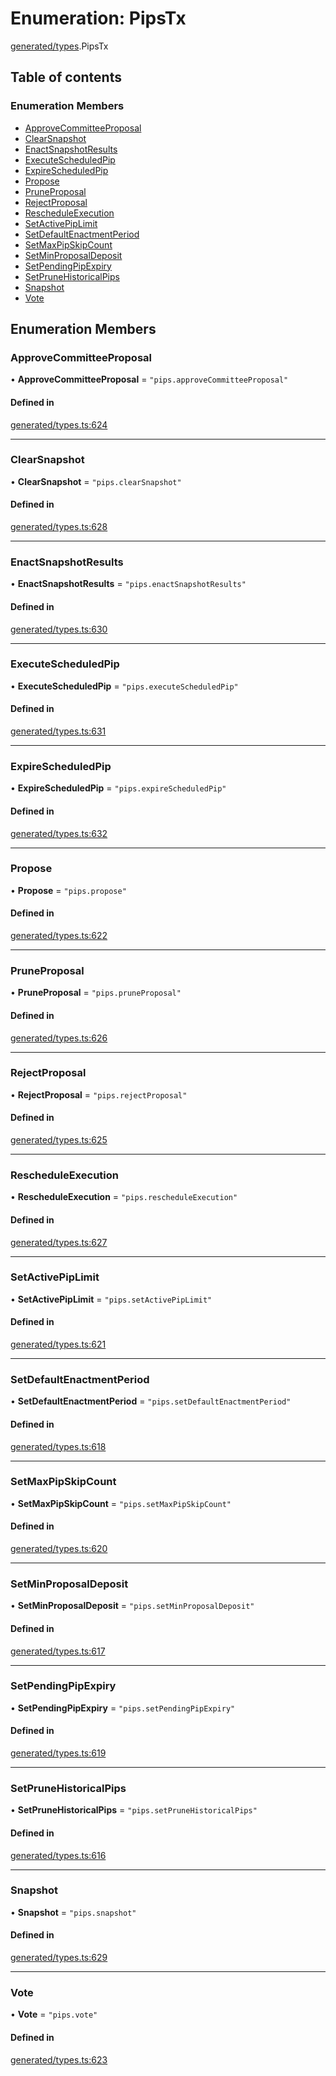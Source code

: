 # Enumeration: PipsTx

[generated/types](../wiki/generated.types).PipsTx

## Table of contents

### Enumeration Members

- [ApproveCommitteeProposal](../wiki/generated.types.PipsTx#approvecommitteeproposal)
- [ClearSnapshot](../wiki/generated.types.PipsTx#clearsnapshot)
- [EnactSnapshotResults](../wiki/generated.types.PipsTx#enactsnapshotresults)
- [ExecuteScheduledPip](../wiki/generated.types.PipsTx#executescheduledpip)
- [ExpireScheduledPip](../wiki/generated.types.PipsTx#expirescheduledpip)
- [Propose](../wiki/generated.types.PipsTx#propose)
- [PruneProposal](../wiki/generated.types.PipsTx#pruneproposal)
- [RejectProposal](../wiki/generated.types.PipsTx#rejectproposal)
- [RescheduleExecution](../wiki/generated.types.PipsTx#rescheduleexecution)
- [SetActivePipLimit](../wiki/generated.types.PipsTx#setactivepiplimit)
- [SetDefaultEnactmentPeriod](../wiki/generated.types.PipsTx#setdefaultenactmentperiod)
- [SetMaxPipSkipCount](../wiki/generated.types.PipsTx#setmaxpipskipcount)
- [SetMinProposalDeposit](../wiki/generated.types.PipsTx#setminproposaldeposit)
- [SetPendingPipExpiry](../wiki/generated.types.PipsTx#setpendingpipexpiry)
- [SetPruneHistoricalPips](../wiki/generated.types.PipsTx#setprunehistoricalpips)
- [Snapshot](../wiki/generated.types.PipsTx#snapshot)
- [Vote](../wiki/generated.types.PipsTx#vote)

## Enumeration Members

### ApproveCommitteeProposal

• **ApproveCommitteeProposal** = ``"pips.approveCommitteeProposal"``

#### Defined in

[generated/types.ts:624](https://github.com/PolymeshAssociation/polymesh-sdk/blob/f8a937f04/src/generated/types.ts#L624)

___

### ClearSnapshot

• **ClearSnapshot** = ``"pips.clearSnapshot"``

#### Defined in

[generated/types.ts:628](https://github.com/PolymeshAssociation/polymesh-sdk/blob/f8a937f04/src/generated/types.ts#L628)

___

### EnactSnapshotResults

• **EnactSnapshotResults** = ``"pips.enactSnapshotResults"``

#### Defined in

[generated/types.ts:630](https://github.com/PolymeshAssociation/polymesh-sdk/blob/f8a937f04/src/generated/types.ts#L630)

___

### ExecuteScheduledPip

• **ExecuteScheduledPip** = ``"pips.executeScheduledPip"``

#### Defined in

[generated/types.ts:631](https://github.com/PolymeshAssociation/polymesh-sdk/blob/f8a937f04/src/generated/types.ts#L631)

___

### ExpireScheduledPip

• **ExpireScheduledPip** = ``"pips.expireScheduledPip"``

#### Defined in

[generated/types.ts:632](https://github.com/PolymeshAssociation/polymesh-sdk/blob/f8a937f04/src/generated/types.ts#L632)

___

### Propose

• **Propose** = ``"pips.propose"``

#### Defined in

[generated/types.ts:622](https://github.com/PolymeshAssociation/polymesh-sdk/blob/f8a937f04/src/generated/types.ts#L622)

___

### PruneProposal

• **PruneProposal** = ``"pips.pruneProposal"``

#### Defined in

[generated/types.ts:626](https://github.com/PolymeshAssociation/polymesh-sdk/blob/f8a937f04/src/generated/types.ts#L626)

___

### RejectProposal

• **RejectProposal** = ``"pips.rejectProposal"``

#### Defined in

[generated/types.ts:625](https://github.com/PolymeshAssociation/polymesh-sdk/blob/f8a937f04/src/generated/types.ts#L625)

___

### RescheduleExecution

• **RescheduleExecution** = ``"pips.rescheduleExecution"``

#### Defined in

[generated/types.ts:627](https://github.com/PolymeshAssociation/polymesh-sdk/blob/f8a937f04/src/generated/types.ts#L627)

___

### SetActivePipLimit

• **SetActivePipLimit** = ``"pips.setActivePipLimit"``

#### Defined in

[generated/types.ts:621](https://github.com/PolymeshAssociation/polymesh-sdk/blob/f8a937f04/src/generated/types.ts#L621)

___

### SetDefaultEnactmentPeriod

• **SetDefaultEnactmentPeriod** = ``"pips.setDefaultEnactmentPeriod"``

#### Defined in

[generated/types.ts:618](https://github.com/PolymeshAssociation/polymesh-sdk/blob/f8a937f04/src/generated/types.ts#L618)

___

### SetMaxPipSkipCount

• **SetMaxPipSkipCount** = ``"pips.setMaxPipSkipCount"``

#### Defined in

[generated/types.ts:620](https://github.com/PolymeshAssociation/polymesh-sdk/blob/f8a937f04/src/generated/types.ts#L620)

___

### SetMinProposalDeposit

• **SetMinProposalDeposit** = ``"pips.setMinProposalDeposit"``

#### Defined in

[generated/types.ts:617](https://github.com/PolymeshAssociation/polymesh-sdk/blob/f8a937f04/src/generated/types.ts#L617)

___

### SetPendingPipExpiry

• **SetPendingPipExpiry** = ``"pips.setPendingPipExpiry"``

#### Defined in

[generated/types.ts:619](https://github.com/PolymeshAssociation/polymesh-sdk/blob/f8a937f04/src/generated/types.ts#L619)

___

### SetPruneHistoricalPips

• **SetPruneHistoricalPips** = ``"pips.setPruneHistoricalPips"``

#### Defined in

[generated/types.ts:616](https://github.com/PolymeshAssociation/polymesh-sdk/blob/f8a937f04/src/generated/types.ts#L616)

___

### Snapshot

• **Snapshot** = ``"pips.snapshot"``

#### Defined in

[generated/types.ts:629](https://github.com/PolymeshAssociation/polymesh-sdk/blob/f8a937f04/src/generated/types.ts#L629)

___

### Vote

• **Vote** = ``"pips.vote"``

#### Defined in

[generated/types.ts:623](https://github.com/PolymeshAssociation/polymesh-sdk/blob/f8a937f04/src/generated/types.ts#L623)
